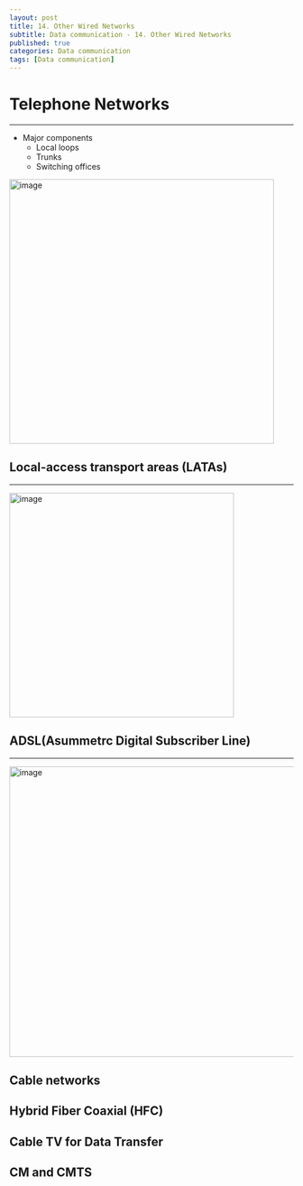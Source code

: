 ```yaml
---
layout: post
title: 14. Other Wired Networks
subtitle: Data communication - 14. Other Wired Networks
published: true
categories: Data communication
tags: [Data communication]
---
```


# Telephone Networks
---

* Major components
  * Local loops
  * Trunks
  * Switching offices

<img width="469" alt="image" src="https://github.com/pknujsp/android-smartdeeplink/assets/48265129/76c5a411-9db4-49dd-8514-f157f2bf7870">

## Local-access transport areas (LATAs)
---

<img width="398" alt="image" src="https://github.com/pknujsp/android-smartdeeplink/assets/48265129/069d2134-8cf0-4f68-9918-3d57bdca85b2">

## ADSL(Asummetrc Digital Subscriber Line)
---

<img width="515" alt="image" src="https://github.com/pknujsp/android-smartdeeplink/assets/48265129/afe3ef3a-65dc-4993-9007-0b2501e0700e">

## Cable networks

## Hybrid Fiber Coaxial (HFC)

## Cable TV for Data Transfer

## CM and CMTS

## 